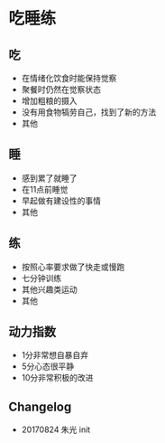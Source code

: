 # 吃睡练

## 吃 

- 在情绪化饮食时能保持觉察
- 聚餐时仍然在觉察状态
- 增加粗粮的摄入
- 没有用食物犒劳自己，找到了新的方法
- 其他

## 睡 

- 感到累了就睡了
- 在11点前睡觉
- 早起做有建设性的事情
- 其他

## 练 

- 按照心率要求做了快走或慢跑
- 七分钟训练
- 其他兴趣类运动
- 其他

## 动力指数

- 1分非常想自暴自弃
- 5分心态很平静
- 10分非常积极的改进

## Changelog

- 20170824 朱光 init